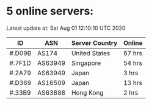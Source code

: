 # 5 online servers:

Latest update at: Sat Aug 01 12:10:10 UTC 2020

| ID | ASN | Server Country | Online |
| -- | --- | -------------- | ------ |
| #.D09B | AS174 | United States | 67 hrs |
| #.7F1D | AS63949 | Singapore | 54 hrs |
| #.2A79 | AS63949 | Japan | 3 hrs |
| #.D369 | AS16509 | Japan | 13 hrs |
| #.33B9 | AS63888 | Hong Kong | 2 hrs |

